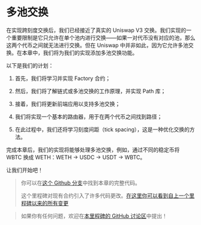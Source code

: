 # 多池交换

在实现跨刻度交换后，我们已经接近了真实的 Uniswap V3 交换。我们实现的一个重要限制是它只允许在单个池内进行交换——如果一对代币没有对应的池，那么这两个代币之间就无法进行交换。但在 Uniswap 中并非如此，因为它允许多池交换。在本章中，我们将为我们的实现添加多池交换功能。

以下是我们的计划：

1. 首先，我们将学习并实现 Factory 合约；

2. 然后，我们将了解链式或多池交换的工作原理，并实现 Path 库；

3. 接着，我们将更新前端应用以支持多池交换；

4. 我们将实现一个基本的路由器，用于在两个代币之间找到路径；

5. 在此过程中，我们还将学习刻度间距（tick spacing），这是一种优化交换的方法。

完成本章后，我们的实现将能够处理多池交换，例如，通过不同的稳定币将 WBTC 换成 WETH：WETH → USDC → USDT → WBTC。

让我们开始吧！

> 你可以在[这个 Github 分支](https://github.com/Jeiwan/uniswapv3-code/tree/milestone_4)中找到本章的完整代码。
>
> 这个里程碑对现有合约引入了许多代码更改。[在这里你可以看到自上一个里程碑以来的所有变更](https://github.com/Jeiwan/uniswapv3-code/compare/milestone_3...milestone_4)

> 如果你有任何问题，欢迎在[本里程碑的 GitHub 讨论区](https://github.com/Jeiwan/uniswapv3-book/discussions/categories/milestone-4-multi-pool-swaps)中提出！
